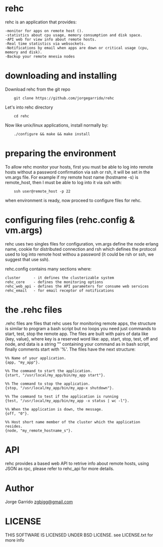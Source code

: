rehc
====

rehc is an application that provides:

	-monitor for apps on remote host ().
	-statistics about cpu usage, memory consumption and disk space.
	-API web for view info about remote hosts.
	-Real time statistics via websockets.
	-Notifications by email when apps are down or critical usage (cpu, memory and disk).
	-Backup your remote mnesia nodes
	
	
downloading and installing
====

Download rehc from the git repo

		git clone https://github.com/jorgegarrido/rehc
		
Let's into rehc directory

		cd rehc
		
Now like unix/linux applications, install normally by:

		./configure && make && make install
	
preparing the environment
====

To allow rehc monitor your hosts, first you must be able to log into remote hosts without a password confirmation via
ssh or rsh, it will be set in the vm.args file.
For example if my remote host name (hostname -s) is remote_host, then I must be able to log into it via ssh with:

		ssh user@remote_host -p 22
		

when environment is ready, now proceed to configure files for rehc.

configuring files (rehc.config & vm.args)
====

rehc uses two singles files for configuration, vm.args define the node erlang name, cookie for distributed connection
and rsh which defines the protocol used to log into remote host withou a password (it could be rsh or ssh, we 
suggest that use ssh).

rehc.config contains many sections where:

	cluster      - it defines the clusterizable system
	rehc_core    - defines the monitoring options
	rehc_web_api - defines the API parameters for consume web services
	rehc_email   - for email receptor of notifications


the .rehc files
====

.rehc files are files that rehc uses for monitoring remote apps, the structure is similar to program a 
bash script but no loops you need just commands to start, test, stop the remote app. The files are built 
with pairs of data like {key, value}, where key is a reserved word like: app, start, stop, test, off and node,
and data is a string "" containing your command as in bash script, finally comments start with '%'.
The files have the next structure:

	%% Name of your application.
	{app, "my_app"}.

	%% The command to start the application.
	{start, "/usr/local/my_app/bin/my_app start"}.

	%% The command to stop the application.
	{stop, "/usr/local/my_app/bin/my_app-x shutdown"}.

	%% The command to test if the application is running
	{test, "/usr/local/my_app/bin/my_app -x status | wc -l"}.

	%% When the application is down, the message.
	{off, "0"}.
	
	%% Host short name member of the cluster which the application resides.
	{node, "my_remote_hostname_s"}.
	

API
====

rehc provides a based web API to retrive info about remote hosts, using JSON as rpc, please
refer to rehc_api for more details.


Author
====

Jorge Garrido <zgbjgg@gmail.com>

LICENSE	
====

THIS SOFTWARE IS LICENSED UNDER BSD LICENSE. see LICENSE.txt for more info

			
			
			
			



